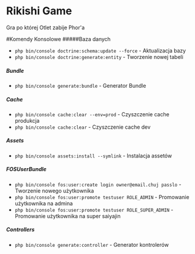 Rikishi Game
========================

Gra po której Otlet zabije Phor'a

#Komendy Konsolowe
#####Baza danych
 * `php bin/console doctrine:schema:update --force` - Aktualizacja bazy
 * `php bin/console doctrine:generate:entity` - Tworzenie nowej tabeli
 
##### Bundle
 * `php bin/console generate:bundle` - Generator Bundle
 
##### Cache
 * `php bin/console cache:clear --env=prod` - Czyszczenie cache produkcja
 * `php bin/console cache:clear` - Czyszczenie cache dev
 
##### Assets
 * `php bin/console assets:install --symlink` - Instalacja assetów
 
##### FOSUserBundle
 * `php bin/console fos:user:create login owner@email.chuj passlo` - Tworzenie nowego użytkownika
 * `php bin/console fos:user:promote testuser ROLE_ADMIN` - Promowanie użytkownika na admina
 * `php bin/console fos:user:promote testuser ROLE_SUPER_ADMIN` - Promowanie użytkownika na super saiyajin
 
##### Controllers
 * `php bin/console generate:controller` - Generator kontrolerów
